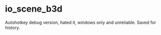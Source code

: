 # io_scene_b3d

Autohotkey debug version, hated it, windows only and unreliable. Saved for history.
